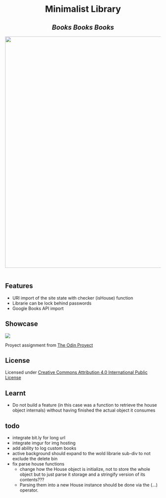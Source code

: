 <div align="center"> 
<h1>Minimalist Library</h1>
<h2><em>Books Books Books</em></h2>
<img src="./" width="750">
</div>
</br>

## Features

- URl import of the site state with checker (isHouse) function
- Librarie can be lock behind passwords
- Google Books API import

## Showcase 

![](./)

Proyect assignment from [The Odin Proyect](https://www.theodinproject.com/lessons/node-path-javascript-library)

## License

Licensed under [Creative Commons Attribution 4.0 International Public License](https://creativecommons.org/licenses/by/4.0/)

## Learnt

- Do not build a feature (in this case was a function to retrieve the house object internals) without having finished the actual object it consumes 

## todo
- integrate bit.ly for long url
- integrate imgur for img hosting
- add ability to log custom books
- active background should expand to the wold librarie sub-div to not exclude the delete bin
- fix parse house functions
    - change how the House object is initialize, not to store the whole object but to just parse it storage and a stringify version of its contents???
    - Parsing them into a new House instance should be done via the (...) operator.

